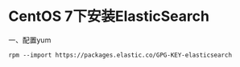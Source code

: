 # CentOS 7下安装ElasticSearch

一、配置yum

`rpm --import https://packages.elastic.co/GPG-KEY-elasticsearch`



